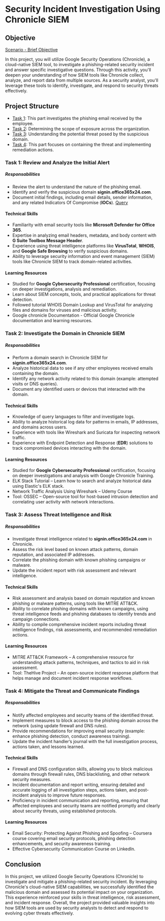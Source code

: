 # Security Incident Investigation Using Chronicle SIEM

## Objective
[Scenario - Brief Objective](https://github.com/guydjiken/guydjiken.github.io/blob/main/cyber/Scenario.md)

In this project, you will utilize Google Security Operations (Chronicle), a cloud-native SIEM tool, to investigate a phishing-related security incident and answer specific investigative questions. Through this activity, you'll deepen your understanding of how SIEM tools like Chronicle collect, analyze, and report data from multiple sources. As a security analyst, you'll leverage these tools to identify, investigate, and respond to security threats effectively.

## Project Structure
- [Task 1](https://github.com/guydjiken/guydjiken.github.io/blob/main/cyber/Domain.py): This part investigates the phishing email received by the employee.
- [Task 2](https://github.com/guydjiken/guydjiken.github.io/blob/main/cyber/Investigate.py): Determining the scope of exposure across the organization.
- [Task 3](https://github.com/guydjiken/guydjiken.github.io/blob/main/cyber/assess.py): Understanding the potential threat posed by the suspicious domain.
- [Task 4](https://github.com/guydjiken/guydjiken.github.io/blob/main/cyber/mitigate.py): This part focuses on containing the threat and implementing remediation actions.

### Task 1: Review and Analyze the Initial Alert

##### Responsabilities
- Review the alert to understand the nature of the phishing email.
- Identify and verify the suspicious domain **signin.office365x24.com**.
- Document initial findings, including email details, sender information, and any related Indicators Of Compromise (**IOCs**).
[Query](https://github.com/guydjiken/guydjiken.github.io/blob/main/cyber/query.py)

#### Technical Skills
- Familiarity with email security tools like **Microsoft Defender for Office 365**.
- Expertise in analyzing email headers, metadata, and body content with **G Suite Toolbox Message Header**.
- Experience using threat intelligence platforms like **VirusTotal**, **WHOIS**, and **Google Safe Browsing** to verify suspicious domains.
- Ability to leverage security information and event management (SIEM) tools like Chronicle SIEM to track domain-related activities.

#### Learning Resources
- Studied for **Google Cybersecurity Professional** certification, focusing on deeper investigations, analysis and remediation.
- Learn about SIEM concepts, tools, and practical applications for threat detection.
- Followed tutorial WHOIS Domain Lookup and VirusTotal for analyzing files and domains for viruses and malicious activity.
- Google chronicle Documentation - Official Google Chronicle documentation and learning resources.

### Task 2: Investigate the Domain in Chronicle SIEM

##### Responsabilities
- Perform a domain search in Chronicle SIEM for **signin.office365x24.com**.
- Analyze historical data to see if any other employees received emails containing the domain.
- Identify any network activity related to this domain (example: attempted visits or DNS queries).
- Document any identified users or devices that interacted with the domain.

#### Technical Skills
- Knowledge of query languages to filter and investigate logs.
- Ability to analyze historical log data for patterns in emails, IP addresses, and domains across users.
- Experience with tools like Wireshark and Suricata for inspecting network traffic.
- Experience with Endpoint Detection and Response (**EDR**) solutions to track compromised devices interacting with the domain.

#### Learning Resources
- Studied for **Google Cybersecurity Professional** certification, focusing on deeper investigations and analysis with Google Chronicle Training.
- ELK Stack Tutorial – Learn how to search and analyze historical data using Elastic's ELK stack.
- Network Traffic Analysis Using Wireshark – Udemy Course
- Tool: OSSEC – Open-source tool for host-based intrusion detection and correlating user activity with network interactions.

### Task 3: Assess Threat Intelligence and Risk

##### Responsabilities
- Investigate threat intelligence related to **signin.office365x24.com** in Chronicle.
- Assess the risk level based on known attack patterns, domain reputation, and associated IP addresses.
- Correlate the phishing domain with known phishing campaigns or malware.
- Update the incident report with risk assessment and relevant intelligence.

#### Technical Skills
- Risk assessment and analysis based on domain reputation and known phishing or malware patterns, using tools like MITRE ATT&CK.
- Ability to correlate phishing domains with known campaigns, using threat intelligence feeds and phishing databases to identify trends and campaign connections.
- Ability to compile comprehensive incident reports including threat intelligence findings, risk assessments, and recommended remediation actions.

#### Learning Resources
- MITRE ATT&CK Framework – A comprehensive resource for understanding attack patterns, techniques, and tactics to aid in risk assessment.
- Tool: TheHive Project – An open-source incident response platform that helps manage and document incident response workflows.

### Task 4: Mitigate the Threat and Communicate Findings

##### Responsabilities
- Notify affected employees and security teams of the identified threat.
- Implement measures to block access to the phishing domain across the network (using update firewall and DNS rules).
- Provide recommendations for improving email security (example: enhance phishing detection, conduct awareness training).
- Update the incident handler’s journal with the full investigation process, actions taken, and lessons learned.

#### Technical Skills
- Firewall and DNS configuration skills, allowing you to block malicious domains through firewall rules, DNS blacklisting, and other network security measures.
- Incident documentation and report writing, ensuring detailed and accurate logging of all investigation steps, actions taken, and post-incident analysis to improve future responses.
- Proficiency in incident communication and reporting, ensuring that affected employees and security teams are notified promptly and clearly about security threats, using established protocols.

#### Learning Resources
- Email Security: Protecting Against Phishing and Spoofing – Coursera course covering email security protocols, phishing detection enhancements, and security awareness training.
- Effective Cybersecurity Communication Course on LinkedIn. 

## Conclusion

In this project, we utilized Google Security Operations (Chronicle) to investigate and mitigate a phishing-related security incident.
By leveraging Chronicle's cloud-native SIEM capabilities, we successfully identified the malicious domain and assessed its potential impact on your organization. This experience reinforced your skills in threat intelligence, risk assessment, and incident response.
Overall, the project provided valuable insights into how SIEM tools are used by security analysts to detect and respond to evolving cyber threats effectively.